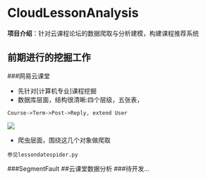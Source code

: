 # CloudLessonAnalysis
**项目介绍**：针对云课程论坛的数据爬取与分析建模，构建课程推荐系统
## 前期进行的挖掘工作
###网易云课堂
- 先针对[计算机专业]课程挖掘
- 数据库层面，结构很清晰:四个层级，五张表，
```
Course->Term->Post->Reply, extend User
```
![](https://api.sinas3.com/v1/SAE_findmentor/findmentor/product_img/213132.png)
- 爬虫层面，围绕这几个对象做爬取
```
参见lessondatespider.py
```
###SegmentFault
##云课堂数据分析
###待开发...
